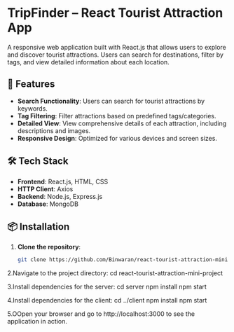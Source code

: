 # TripFinder – React Tourist Attraction App

A responsive web application built with React.js that allows users to explore and discover tourist attractions. Users can search for destinations, filter by tags, and view detailed information about each location.

## 🚀 Features

- **Search Functionality**: Users can search for tourist attractions by keywords.
- **Tag Filtering**: Filter attractions based on predefined tags/categories.
- **Detailed View**: View comprehensive details of each attraction, including descriptions and images.
- **Responsive Design**: Optimized for various devices and screen sizes.

## 🛠️ Tech Stack

- **Frontend**: React.js, HTML, CSS
- **HTTP Client**: Axios
- **Backend**: Node.js, Express.js
- **Database**: MongoDB

## 📦 Installation

1. **Clone the repository**:
   ```bash
   git clone https://github.com/Binwaran/react-tourist-attraction-mini-project.git
2.Navigate to the project directory:
cd react-tourist-attraction-mini-project

3.Install dependencies for the server:
cd server
npm install
npm start

4.Install dependencies for the client:
cd ../client
npm install
npm start

5.OOpen your browser and go to http://localhost:3000 to see the application in action.





